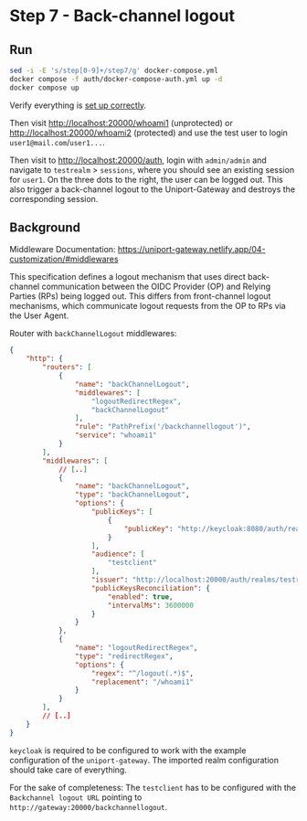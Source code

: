 # Step 7 - Back-channel logout

## Run

```bash
sed -i -E 's/step[0-9]+/step7/g' docker-compose.yml
docker compose -f auth/docker-compose-auth.yml up -d
docker compose up
```

Verify everything is [set up correctly](../auth/README.md).

Then visit <http://localhost:20000/whoami1> (unprotected) or <http://localhost:20000/whoami2> (protected) and use the test user to login `user1@mail.com`/`user1...`.

Then visit to <http://localhost:20000/auth>, login with `admin/admin` and navigate to `testrealm` > `sessions`, where you should see an existing session for `user1`.
On the three dots to the right, the user can be logged out. This also trigger a back-channel logout to the Uniport-Gateway and destroys the corresponding session.

## Background

Middleware Documentation: <https://uniport-gateway.netlify.app/04-customization/#middlewares>

This specification defines a logout mechanism that uses direct back-channel communication between the OIDC Provider (OP) and Relying Parties (RPs) being logged out.
This differs from front-channel logout mechanisms, which communicate logout requests from the OP to RPs via the User Agent.

Router with `backChannelLogout` middlewares:

```json
{
    "http": {
        "routers": [
            {
                "name": "backChannelLogout",
                "middlewares": [
                    "logoutRedirectRegex",
                    "backChannelLogout"
                ],
                "rule": "PathPrefix('/backchannellogout')",
                "service": "whoami1"
            }
        ],
        "middlewares": [
            // [..]
            {
                "name": "backChannelLogout",
                "type": "backChannelLogout",
                "options": {
                    "publicKeys": [
                        {
                            "publicKey": "http://keycloak:8080/auth/realms/testrealm"
                        }
                    ],
                    "audience": [
                        "testclient"
                    ],
                    "issuer": "http://localhost:20000/auth/realms/testrealm",
                    "publicKeysReconciliation": {
                        "enabled": true,
                        "intervalMs": 3600000
                    }
                }
            },
            {
                "name": "logoutRedirectRegex",
                "type": "redirectRegex",
                "options": {
                    "regex": "^/logout(.*)$",
                    "replacement": "/whoami1"
                }
            }
        ],
        // [..]
    }
}
```

`keycloak` is required to be configured to work with the example configuration of the `uniport-gateway`. The imported realm
configuration should take care of everything.

For the sake of completeness: The `testclient` has to be configured with the `Backchannel logout URL` pointing to `http://gateway:20000/backchannellogout`.
